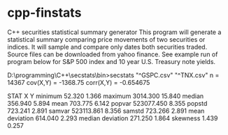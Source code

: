 # cpp-finstats
C++ securities statistical summary generator
This program will generate a statistical summary comparing price movements of two securities or indices.
It will sample and compare only dates both securities traded.
Source files can be downloaded from yahoo finance.
See example run of program below for S&P 500 index and 10 year U.S. Treasury note yields.

D:\programming\C++\secstats\bin>secstats "^GSPC.csv" "^TNX.csv"
n = 14367
cov(X,Y) = -1368.75
corr(X,Y) = -0.654675

STAT                           X           Y
minimum                   52.320       1.366
maximum                 3014.300      15.840
median                   356.940       5.894
mean                     703.775       6.142
popvar                523077.450       8.355
popstd                   723.241       2.891
samvar                523113.861       8.356
samstd                   723.266       2.891
mean deviation           614.040       2.293
median deviation         271.250       1.864
skewness                   1.439       0.257
